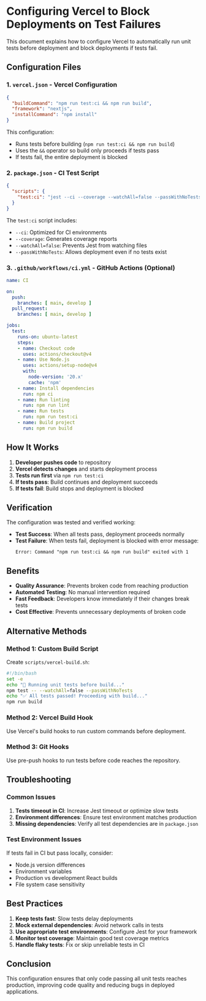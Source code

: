 # Configuring Vercel to Block Deployments on Test Failures

This document explains how to configure Vercel to automatically run unit tests before deployment and block deployments if tests fail.

## Configuration Files

### 1. `vercel.json` - Vercel Configuration

```json
{
  "buildCommand": "npm run test:ci && npm run build",
  "framework": "nextjs",
  "installCommand": "npm install"
}
```

This configuration:
- Runs tests before building (`npm run test:ci && npm run build`)
- Uses the `&&` operator so build only proceeds if tests pass
- If tests fail, the entire deployment is blocked

### 2. `package.json` - CI Test Script

```json
{
  "scripts": {
    "test:ci": "jest --ci --coverage --watchAll=false --passWithNoTests"
  }
}
```

The `test:ci` script includes:
- `--ci`: Optimized for CI environments
- `--coverage`: Generates coverage reports
- `--watchAll=false`: Prevents Jest from watching files
- `--passWithNoTests`: Allows deployment even if no tests exist

### 3. `.github/workflows/ci.yml` - GitHub Actions (Optional)

```yaml
name: CI

on:
  push:
    branches: [ main, develop ]
  pull_request:
    branches: [ main, develop ]

jobs:
  test:
    runs-on: ubuntu-latest
    steps:
    - name: Checkout code
      uses: actions/checkout@v4
    - name: Use Node.js
      uses: actions/setup-node@v4
      with:
        node-version: '20.x'
        cache: 'npm'
    - name: Install dependencies
      run: npm ci
    - name: Run linting
      run: npm run lint
    - name: Run tests
      run: npm run test:ci
    - name: Build project
      run: npm run build
```

## How It Works

1. **Developer pushes code** to repository
2. **Vercel detects changes** and starts deployment process
3. **Tests run first** via `npm run test:ci`
4. **If tests pass**: Build continues and deployment succeeds
5. **If tests fail**: Build stops and deployment is blocked

## Verification

The configuration was tested and verified working:

- **Test Success**: When all tests pass, deployment proceeds normally
- **Test Failure**: When tests fail, deployment is blocked with error message:
  ```
  Error: Command "npm run test:ci && npm run build" exited with 1
  ```

## Benefits

- **Quality Assurance**: Prevents broken code from reaching production
- **Automated Testing**: No manual intervention required
- **Fast Feedback**: Developers know immediately if their changes break tests
- **Cost Effective**: Prevents unnecessary deployments of broken code

## Alternative Methods

### Method 1: Custom Build Script
Create `scripts/vercel-build.sh`:
```bash
#!/bin/bash
set -e
echo "🧪 Running unit tests before build..."
npm test -- --watchAll=false --passWithNoTests
echo "✅ All tests passed! Proceeding with build..."
npm run build
```

### Method 2: Vercel Build Hook
Use Vercel's build hooks to run custom commands before deployment.

### Method 3: Git Hooks
Use pre-push hooks to run tests before code reaches the repository.

## Troubleshooting

### Common Issues

1. **Tests timeout in CI**: Increase Jest timeout or optimize slow tests
2. **Environment differences**: Ensure test environment matches production
3. **Missing dependencies**: Verify all test dependencies are in `package.json`

### Test Environment Issues

If tests fail in CI but pass locally, consider:
- Node.js version differences
- Environment variables
- Production vs development React builds
- File system case sensitivity

## Best Practices

1. **Keep tests fast**: Slow tests delay deployments
2. **Mock external dependencies**: Avoid network calls in tests
3. **Use appropriate test environments**: Configure Jest for your framework
4. **Monitor test coverage**: Maintain good test coverage metrics
5. **Handle flaky tests**: Fix or skip unreliable tests in CI

## Conclusion

This configuration ensures that only code passing all unit tests reaches production, improving code quality and reducing bugs in deployed applications.
